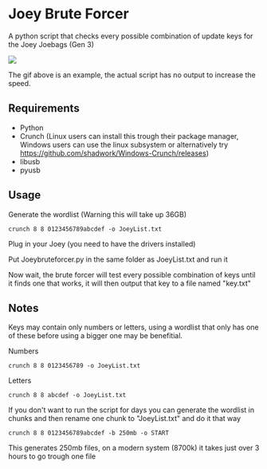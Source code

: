 # Joey Brute Forcer

A python script that checks every possible combination of update keys for the Joey Joebags (Gen 3)

![](https://i.gyazo.com/bbdd483fe5b5b68ac6b06fbd916a379d.gif)

The gif above is an example, the actual script has no output to increase the speed.

## Requirements

- Python
- Crunch (Linux users can install this trough their package manager, Windows users can use the linux subsystem or alternatively try https://github.com/shadwork/Windows-Crunch/releases)
- libusb
- pyusb

## Usage

Generate the wordlist (Warning this will take up 36GB)
```
crunch 8 8 0123456789abcdef -o JoeyList.txt 
```

Plug in your Joey (you need to have the drivers installed)

Put Joeybruteforcer.py in the same folder as JoeyList.txt and run it

Now wait, the brute forcer will test every possible combination of keys until it finds one that works, it will then output that key to a file named "key.txt"


## Notes

Keys may contain only numbers or letters, using a wordlist that only has one of these before using a bigger one may be benefitial.

Numbers
```
crunch 8 8 0123456789 -o JoeyList.txt 
```

Letters
```
crunch 8 8 abcdef -o JoeyList.txt 
```

If you don't want to run the script for days you can generate the wordlist in chunks and then rename one chunk to "JoeyList.txt" and do it that way
```
crunch 8 8 0123456789abcdef -b 250mb -o START
```
This generates 250mb files, on a modern system (8700k) it takes just over 3 hours to go trough one file
